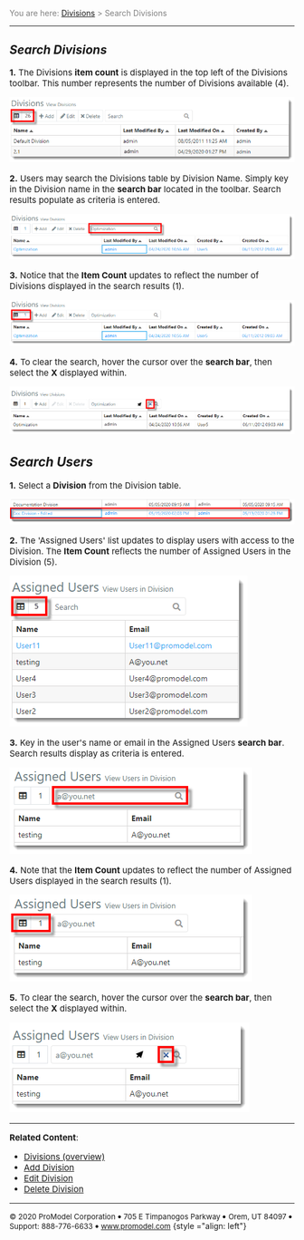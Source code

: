 ﻿
<span style="color:grey">
<span style="font-size:14px">

You are here: [Divisions](C:/_git/ProModelAutodeskEdition/PorfolioSimulator.Help/wwwroot/Help/Docs/Divisions1/Divisions.md) > Search Divisions

</span>
</span></span>


---

## _**Search Divisions**_ 
<span style="font-size:15px">

**1.** The Divisions **item count** is displayed in the top left of the Divisions toolbar. This number represents the number of Divisions available (4).

![Item Count](ItemCount.png "Divisions Table - Item Count")

**2.** Users may search the Divisions table by Division Name. 
Simply key in the Division name in the **search bar** located in the toolbar. Search results populate as criteria is entered.

![Search Bar](SearchBar.png "Divisions Table - Search Divisions")

**3.** Notice that the **Item Count** updates to reflect the number of Divisions displayed in the search results (1).

![Search Results](UpdatedItemCount.png "Divisions - Updated Item Count")

**4.** To clear the search, hover the cursor over the **search bar**, then select the **X** displayed within.

![Clear Search](ClearSearch.png "Clear Divisions Search")

## _**Search Users**_

**1.** Select a **Division** from the Division table.

![Select Division](SelectDivision1.png "Divisions Table")

**2.** The 'Assigned Users' list updates to display users with access to the Division. The **Item Count** reflects the number of Assigned Users in the Division (5).

![Assigned Users](AssignedUsers1.png "Assigned Users List")

**3.** Key in the user's name or email in the Assigned Users **search bar**. Search results display as criteria is entered. 

![Search Assigned Users](SearchUsers.png "Assigned Users List - Search Users")

**4.** Note that the **Item Count** updates to reflect the number of Assigned Users displayed in the search results (1).

![Updated Item Count](UpdatedItemCount1.png "Assigned Users - Updated Item Count")

**5.** To clear the search, hover the cursor over the **search bar**, then select the **X** displayed within.

![Clear Search](ClearSearch1.png "Clear Assigned Users Search")

---

**Related Content**:
* [Divisions (overview)](C:/_git/ProModelAutodeskEdition/PorfolioSimulator.Help/wwwroot/Help/Docs/Divisions1/Divisions.md)
* [Add Division](C:/_git/ProModelAutodeskEdition/PorfolioSimulator.Help/wwwroot/Help/Docs/Divisions1/AddDivision/AddDivision.md)
* [Edit Division](C:/_git/ProModelAutodeskEdition/PorfolioSimulator.Help/wwwroot/Help/Docs/Divisions1/EditDivision/EditDivision.md)
* [Delete Division](C:/_git/ProModelAutodeskEdition/PorfolioSimulator.Help/wwwroot/Help/Docs/Divisions1/DeleteDivision/DeleteDivision.md)

</span>

---

<span style="font-size:13px"> &copy; 2020 ProModel Corporation ![dot](dot1.png) 705 E Timpanogos Parkway ![dot](dot1.png) Orem, UT 84097 ![dot](dot1.png) Support: 888-776-6633 ![dot](dot1.png) www.promodel.com</span> {style ="align: left"}

